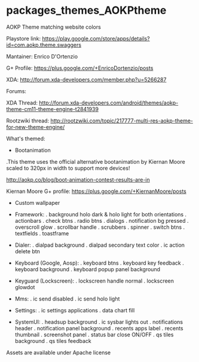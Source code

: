 packages_themes_AOKPtheme
=========================

AOKP Theme matching website colors

Playstore link: https://play.google.com/store/apps/details?id=com.aokp.theme.swaggers

Mantainer: Enrico D'Ortenzio

G+ Profile: https://plus.google.com/+EnricoDortenzio/posts

XDA: http://forum.xda-developers.com/member.php?u=5266287


Forums:

XDA Thread: http://forum.xda-developers.com/android/themes/aokp-theme-cm11-theme-engine-t2841939

Rootzwiki thread: http://rootzwiki.com/topic/217777-multi-res-aokp-theme-for-new-theme-engine/



What's themed:

- Bootanimation

 .This theme uses the official alternative bootanimation by Kiernan Moore scaled to 320px in width to 
  support more devices! 

  http://aokp.co/blog/boot-animation-contest-results-are-in

  Kiernan Moore G+ profile:
  https://plus.google.com/+KiernanMoore/posts

- Custom wallpaper

- Framework:
 . background holo dark & holo light for both orientations
 . actionbars
 . check btns
 . radio btns
 . dialogs
 . notification bg pressed
 . overscroll glow
 . scrollbar handle
 . scrubbers
 . spinner
 . switch btns
 . textfields
 . toastframe

- Dialer:
 . dialpad background
 . dialpad secondary text color
 . ic action delete btn

- Keyboard (Google, Aosp):
 . keyboard btns
 . keyboard key feedback
 . keyboard background
 . keyboard popup panel background

- Keyguard (Lockscreen):
 . lockscreen handle normal
 . lockscreen glowdot

- Mms:
 . ic send disabled
 . ic send holo light

- Settings:
 . ic settings applications 
 . data chart fill

- SystemUI:
 . headsup background
 . ic sysbar lights out
 . notifications header
 . notification panel background
 . recents apps label
 . recents thumbnail
 . screenshot panel
 . status bar close ON/OFF
 . qs tiles background
 . qs tiles feedback


Assets are available under Apache license

